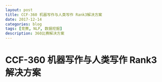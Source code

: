 ```yaml
---
layout: post
title: CCF-360 机器写作与人类写作 Rank3解决方案
date: 2017-12-14
categories: blog
tags: [竞赛, NLP, 数据挖掘]
description: 360比赛解决方案
---
```


# CCF-360 机器写作与人类写作 Rank3解决方案